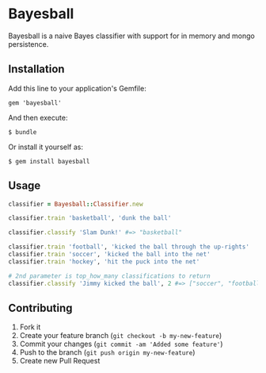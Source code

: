 # Bayesball

Bayesball is a naive Bayes classifier with support for in memory and mongo
persistence.

## Installation

Add this line to your application's Gemfile:

    gem 'bayesball'

And then execute:

    $ bundle

Or install it yourself as:

    $ gem install bayesball

## Usage

```ruby
classifier = Bayesball::Classifier.new

classifier.train 'basketball', 'dunk the ball'

classifier.classify 'Slam Dunk!' #=> "basketball"

classifier.train 'football', 'kicked the ball through the up-rights'
classifier.train 'soccer', 'kicked the ball into the net'
classifier.train 'hockey', 'hit the puck into the net'

# 2nd parameter is top_how_many classifications to return
classifier.classify 'Jimmy kicked the ball', 2 #=> ["soccer", "football"]

```

## Contributing

1. Fork it
2. Create your feature branch (`git checkout -b my-new-feature`)
3. Commit your changes (`git commit -am 'Added some feature'`)
4. Push to the branch (`git push origin my-new-feature`)
5. Create new Pull Request

